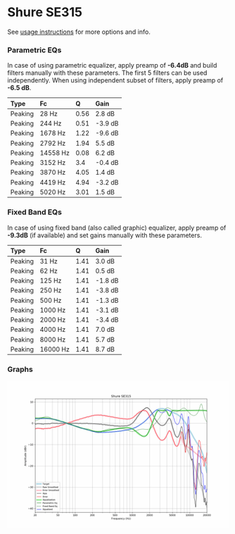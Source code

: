# Shure SE315
See [usage instructions](https://github.com/jaakkopasanen/AutoEq#usage) for more options and info.

### Parametric EQs
In case of using parametric equalizer, apply preamp of **-6.4dB** and build filters manually
with these parameters. The first 5 filters can be used independently.
When using independent subset of filters, apply preamp of **-6.5 dB**.

| Type    | Fc       |    Q | Gain    |
|:--------|:---------|:-----|:--------|
| Peaking | 28 Hz    | 0.56 | 2.8 dB  |
| Peaking | 244 Hz   | 0.51 | -3.9 dB |
| Peaking | 1678 Hz  | 1.22 | -9.6 dB |
| Peaking | 2792 Hz  | 1.94 | 5.5 dB  |
| Peaking | 14558 Hz | 0.08 | 6.2 dB  |
| Peaking | 3152 Hz  | 3.4  | -0.4 dB |
| Peaking | 3870 Hz  | 4.05 | 1.4 dB  |
| Peaking | 4419 Hz  | 4.94 | -3.2 dB |
| Peaking | 5020 Hz  | 3.01 | 1.5 dB  |

### Fixed Band EQs
In case of using fixed band (also called graphic) equalizer, apply preamp of **-9.3dB**
(if available) and set gains manually with these parameters.

| Type    | Fc       |    Q | Gain    |
|:--------|:---------|:-----|:--------|
| Peaking | 31 Hz    | 1.41 | 3.0 dB  |
| Peaking | 62 Hz    | 1.41 | 0.5 dB  |
| Peaking | 125 Hz   | 1.41 | -1.8 dB |
| Peaking | 250 Hz   | 1.41 | -3.8 dB |
| Peaking | 500 Hz   | 1.41 | -1.3 dB |
| Peaking | 1000 Hz  | 1.41 | -3.1 dB |
| Peaking | 2000 Hz  | 1.41 | -3.4 dB |
| Peaking | 4000 Hz  | 1.41 | 7.0 dB  |
| Peaking | 8000 Hz  | 1.41 | 5.7 dB  |
| Peaking | 16000 Hz | 1.41 | 8.7 dB  |

### Graphs
![](./Shure%20SE315.png)